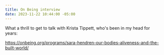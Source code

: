 ```yaml
---
title: On Being interview
date: 2023-11-22 10:44:00 -05:00
---
```


What a thrill to get to talk with Krista Tippett, who's been in my head for years:

https://onbeing.org/programs/sara-hendren-our-bodies-aliveness-and-the-built-world/
